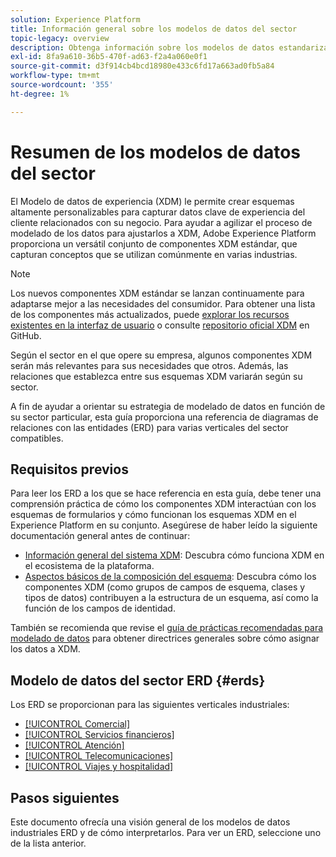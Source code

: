 ```yaml
---
solution: Experience Platform
title: Información general sobre los modelos de datos del sector
topic-legacy: overview
description: Obtenga información sobre los modelos de datos estandarizados para varias verticales del sector que se pueden construir con componentes estándar del Modelo de datos de experiencia (XDM).
exl-id: 8fa9a610-36b5-470f-ad63-f2a4a060e0f1
source-git-commit: d3f914cb4bcd18980e433c6fd17a663ad0fb5a84
workflow-type: tm+mt
source-wordcount: '355'
ht-degree: 1%

---
```


# Resumen de los modelos de datos del sector

El Modelo de datos de experiencia (XDM) le permite crear esquemas altamente personalizables para capturar datos clave de experiencia del cliente relacionados con su negocio. Para ayudar a agilizar el proceso de modelado de los datos para ajustarlos a XDM, Adobe Experience Platform proporciona un versátil conjunto de componentes XDM estándar, que capturan conceptos que se utilizan comúnmente en varias industrias.

>[!NOTE]
>
>Los nuevos componentes XDM estándar se lanzan continuamente para adaptarse mejor a las necesidades del consumidor. Para obtener una lista de los componentes más actualizados, puede [explorar los recursos existentes en la interfaz de usuario](../../ui/explore.md) o consulte [repositorio oficial XDM](https://github.com/adobe/xdm/tree/master/components) en GitHub.

Según el sector en el que opere su empresa, algunos componentes XDM serán más relevantes para sus necesidades que otros. Además, las relaciones que establezca entre sus esquemas XDM variarán según su sector.

A fin de ayudar a orientar su estrategia de modelado de datos en función de su sector particular, esta guía proporciona una referencia de diagramas de relaciones con las entidades (ERD) para varias verticales del sector compatibles.

## Requisitos previos

Para leer los ERD a los que se hace referencia en esta guía, debe tener una comprensión práctica de cómo los componentes XDM interactúan con los esquemas de formularios y cómo funcionan los esquemas XDM en el Experience Platform en su conjunto. Asegúrese de haber leído la siguiente documentación general antes de continuar:

* [Información general del sistema XDM](../../home.md): Descubra cómo funciona XDM en el ecosistema de la plataforma.
* [Aspectos básicos de la composición del esquema](../../schema/composition.md): Descubra cómo los componentes XDM (como grupos de campos de esquema, clases y tipos de datos) contribuyen a la estructura de un esquema, así como la función de los campos de identidad.

También se recomienda que revise el [guía de prácticas recomendadas para modelado de datos](../../schema/best-practices.md) para obtener directrices generales sobre cómo asignar los datos a XDM.

## Modelo de datos del sector ERD {#erds}

Los ERD se proporcionan para las siguientes verticales industriales:

* [[!UICONTROL Comercial]](./retail.md)
* [[!UICONTROL Servicios financieros]](./financial.md)
* [[!UICONTROL Atención]](./healthcare.md)
* [[!UICONTROL Telecomunicaciones]](./telecom.md)
* [[!UICONTROL Viajes y hospitalidad]](./travel-hospitality.md)

## Pasos siguientes

Este documento ofrecía una visión general de los modelos de datos industriales ERD y de cómo interpretarlos. Para ver un ERD, seleccione uno de la lista anterior.
